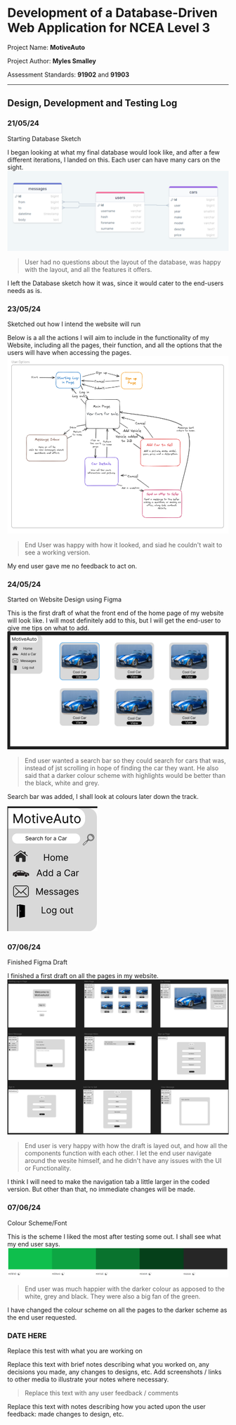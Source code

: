 # Development of a Database-Driven Web Application for NCEA Level 3

Project Name: **MotiveAuto**

Project Author: **Myles Smalley**

Assessment Standards: **91902** and **91903**


-------------------------------------------------

## Design, Development and Testing Log

### 21/05/24

Starting Database Sketch

I began looking at what my final database would look like, and after a few different iterations, I landed on this. Each user can have many cars on the sight.
![Alt text](images/db.png)

> User had no questions about the layout of the database, was happy with the layout, and all the features it offers.

I left the Database sketch how it was, since it would cater to the end-users needs as is.

### 23/05/24

Sketched out how I intend the website will run

Below is a all the actions I will aim to include in the functionality of my Website, including all the pages, their function, and all the options that the users will have when accessing the pages.
![Alt text](images/sketch.png)

> End User was happy with how it looked, and siad he couldn't wait to see a working version.

My end user gave me no feedback to act on.

### 24/05/24

Started on Website Design using Figma

This is the first draft of what the front end of the home page of my website will look like. I will most definitely add to this, but I will get the end-user to give me tips on what to add.  
![Alt text](images/figmav1.png)

> End user wanted a search bar so they could search for cars that was, instead of jst scrolling in hope of finding the car they want. He also said that a darker colour scheme with highlights would be better than the black, white and grey.

Search bar was added, I shall look at colours later down the track.

![Alt text](images/searchbar.png)

### 07/06/24

Finished Figma Draft

I finished a first draft on all the pages in my website.
![Alt text](images/figmav2.png)

> End user is very happy with how the draft is layed out, and how all the components function with each other. I let the end user navigate around the wesite himself, and he didn't have any issues with the UI or Functionality.

I think I will need to make the navigation tab a little larger in the coded version. But other than that, no immediate changes will be made.

### 07/06/24

Colour Scheme/Font

This is the scheme I liked the most after testing some out. I shall see what my end user says.
![Alt text](images/colour.png)

> End user was much happier with the darker colour as apposed to the white, grey and black. They were also a big fan of the green.

I have changed the colour scheme on all the pages to the darker scheme as the end user requested.

### DATE HERE

Replace this test with what you are working on

Replace this text with brief notes describing what you worked on, any decisions you made, any changes to designs, etc. Add screenshots / links to other media to illustrate your notes where necessary.

> Replace this text with any user feedback / comments

Replace this text with notes describing how you acted upon the user feedback: made changes to design, etc.
